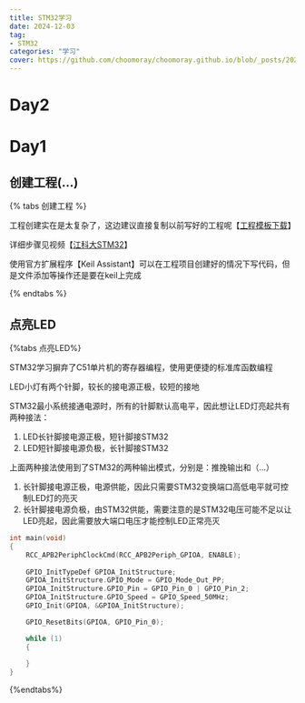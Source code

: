 ```yaml
---
title: STM32学习
date: 2024-12-03
tag:
- STM32
categories: "学习"
cover: https://github.com/choomoray/choomoray.github.io/blob/_posts/2024/2024-12-12%20STM32%E5%AD%A6%E4%B9%A0/%E5%B0%81%E9%9D%A2.jpg?raw=true
---
```


# Day2











# Day1 

## 创建工程(...)

{% tabs 创建工程 %}

<!--tab 模板下载-->

工程创建实在是太复杂了，这边建议直接复制以前写好的工程呢【[工程模板下载](https://github.com/choomoray/choomoray.github.io/blob/RII/%E6%96%87%E4%BB%B6/STM32/STM32%E5%B7%A5%E7%A8%8B%E6%A8%A1%E6%9D%BF.zip)】

<!--endtab-->

<!-- tab 详细步骤-->

详细步骤见视频【[江科大STM32](https://www.bilibili.com/video/BV1th411z7sn?t=228.8&p=4)】

<!--endtab-->

<!-- tab VsCode-->

使用官方扩展程序【Keil Assistant】可以在工程项目创建好的情况下写代码，但是文件添加等操作还是要在keil上完成

<!--endtab-->

{% endtabs %}









## 点亮LED

{%tabs 点亮LED%}

<!-- tab 1-->

STM32学习摒弃了C51单片机的寄存器编程，使用更便捷的标准库函数编程

LED小灯有两个针脚，较长的接电源正极，较短的接地

STM32最小系统接通电源时，所有的针脚默认高电平，因此想让LED灯亮起共有两种接法：

1. LED长针脚接电源正极，短针脚接STM32
2. LED短针脚接电源负极，长针脚接STM32

上面两种接法使用到了STM32的两种输出模式，分别是：推挽输出和（...）

1. 长针脚接电源正极，电源供能，因此只需要STM32变换端口高低电平就可控制LED灯的亮灭
2. 长针脚接电源负极，由STM32供能，需要注意的是STM32电压可能不足以让LED亮起，因此需要放大端口电压才能控制LED正常亮灭

<!--endtab-->





<!-- tab 代码实现-->



```c
int main(void)
{
	RCC_APB2PeriphClockCmd(RCC_APB2Periph_GPIOA, ENABLE);
	
	GPIO_InitTypeDef GPIOA_InitStructure;
	GPIOA_InitStructure.GPIO_Mode = GPIO_Mode_Out_PP;
	GPIOA_InitStructure.GPIO_Pin = GPIO_Pin_0 | GPIO_Pin_2;
	GPIOA_InitStructure.GPIO_Speed = GPIO_Speed_50MHz;
	GPIO_Init(GPIOA, &GPIOA_InitStructure);

	GPIO_ResetBits(GPIOA, GPIO_Pin_0);

	while (1)
	{
		
	}
}
```





<!--endtab-->





<!-- tab 要点-->



<!--endtab-->

{%endtabs%}










